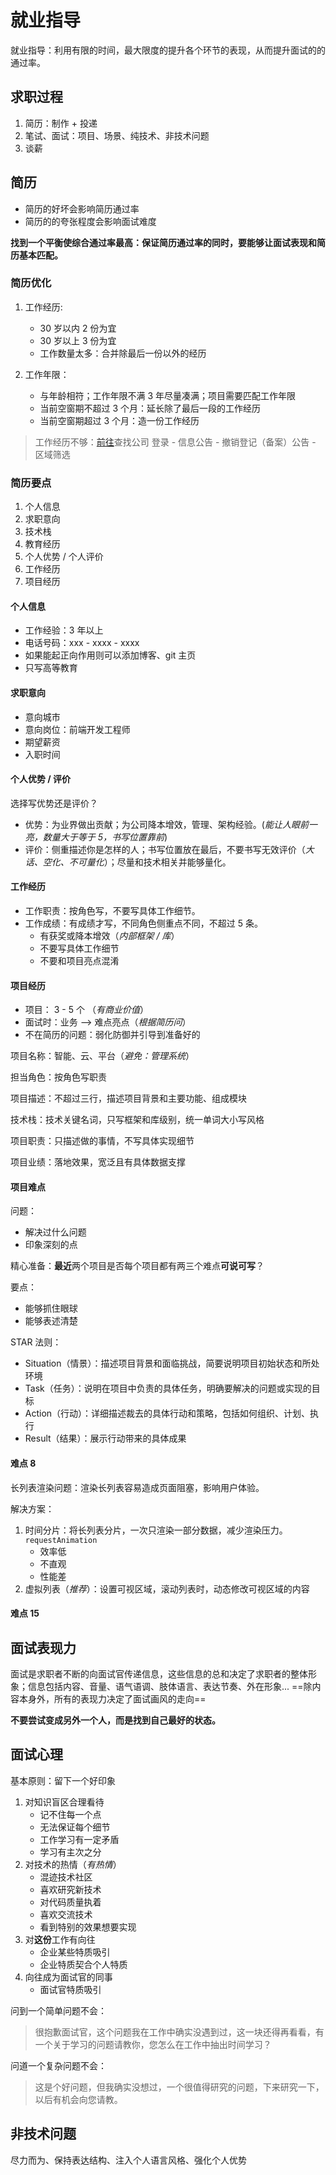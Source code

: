 # 就业指导

就业指导：利用有限的时间，最大限度的提升各个环节的表现，从而提升面试的的通过率。

## 求职过程

1. 简历：制作 + 投递
2. 笔试、面试：项目、场景、纯技术、非技术问题
3. 谈薪

## 简历

- 简历的好坏会影响简历通过率
- 简历的的夸张程度会影响面试难度

**找到一个平衡使综合通过率最高：保证简历通过率的同时，要能够让面试表现和简历基本匹配。**

### 简历优化

1. 工作经历:

   - 30 岁以内 2 份为宜
   - 30 岁以上 3 份为宜
   - 工作数量太多：合并除最后一份以外的经历

2. 工作年限：

   - 与年龄相符；工作年限不满 3 年尽量凑满；项目需要匹配工作年限
   - 当前空窗期不超过 3 个月：延长除了最后一段的工作经历
   - 当前空窗期超过 3 个月：造一份工作经历

> 工作经历不够：[前往](https://shiming.gsxt.gov.cn/corp-query-homepage.html)查找公司
> 登录 - 信息公告 - 撤销登记（备案）公告 - 区域筛选

### 简历要点

1. 个人信息
2. 求职意向
3. 技术栈
4. 教育经历
5. 个人优势 / 个人评价
6. 工作经历
7. 项目经历

#### 个人信息

- 工作经验：3 年以上
- 电话号码：xxx - xxxx - xxxx
- 如果能起正向作用则可以添加博客、git 主页
- 只写高等教育

#### 求职意向

- 意向城市
- 意向岗位：前端开发工程师
- 期望薪资
- 入职时间

#### 个人优势 / 评价

选择写优势还是评价？

- 优势：为业界做出贡献；为公司降本增效，管理、架构经验。(_能让人眼前一亮，数量大于等于 5，书写位置靠前_)
- 评价：侧重描述你是怎样的人；书写位置放在最后，不要书写无效评价（_大话、空化、不可量化_）；尽量和技术相关并能够量化。

#### 工作经历

- 工作职责：按角色写，不要写具体工作细节。
- 工作成绩：有成绩才写，不同角色侧重点不同，不超过 5 条。
  - 有获奖或降本增效（_内部框架 / 库_）
  - 不要写具体工作细节
  - 不要和项目亮点混淆

#### 项目经历

- 项目： 3 - 5 个 （_有商业价值_）
- 面试时：业务 --> 难点亮点（_根据简历问_）
- 不在简历的问题：弱化防御并引导到准备好的

项目名称：智能、云、平台（_避免：管理系统_）

担当角色：按角色写职责

项目描述：不超过三行，描述项目背景和主要功能、组成模块

技术栈：技术关键名词，只写框架和库级别，统一单词大小写风格

项目职责：只描述做的事情，不写具体实现细节

项目业绩：落地效果，宽泛且有具体数据支撑

#### 项目难点

问题：

- 解决过什么问题
- 印象深刻的点

精心准备：**最近**两个项目是否每个项目都有两三个难点**可说可写**？

要点：

- 能够抓住眼球
- 能够表述清楚

STAR 法则：

- Situation（情景）：描述项目背景和面临挑战，简要说明项目初始状态和所处环境
- Task（任务）：说明在项目中负责的具体任务，明确要解决的问题或实现的目标
- Action（行动）：详细描述裁去的具体行动和策略，包括如何组织、计划、执行
- Result（结果）：展示行动带来的具体成果

#### 难点 8

长列表渲染问题：渲染长列表容易造成页面阻塞，影响用户体验。

解决方案：

1. 时间分片：将长列表分片，一次只渲染一部分数据，减少渲染压力。`requestAnimation`
   - 效率低
   - 不直观
   - 性能差
2. 虚拟列表（_推荐_）：设置可视区域，滚动列表时，动态修改可视区域的内容

#### 难点 15

## 面试表现力

面试是求职者不断的向面试官传递信息，这些信息的总和决定了求职者的整体形象；信息包括内容、音量、语气语调、肢体语言、表达节奏、外在形象...
==除内容本身外，所有的表现力决定了面试画风的走向==

**不要尝试变成另外一个人，而是找到自己最好的状态。**

## 面试心理

基本原则：留下一个好印象

1. 对知识盲区合理看待
   - 记不住每一个点
   - 无法保证每个细节
   - 工作学习有一定矛盾
   - 学习有主次之分
2. 对技术的热情（_有热情_）
   - 混迹技术社区
   - 喜欢研究新技术
   - 对代码质量执着
   - 喜欢交流技术
   - 看到特别的效果想要实现
3. 对**这份**工作有向往
   - 企业某些特质吸引
   - 企业特质契合个人特质
4. 向往成为面试官的同事
   - 面试官特质吸引

问到一个简单问题不会：

> 很抱歉面试官，这个问题我在工作中确实没遇到过，这一块还得再看看，有一个关于学习的问题请教你，您怎么在工作中抽出时间学习？

问道一个复杂问题不会：

> 这是个好问题，但我确实没想过，一个很值得研究的问题，下来研究一下，以后有机会向您请教。

## 非技术问题

尽力而为、保持表达结构、注入个人语言风格、强化个人优势
